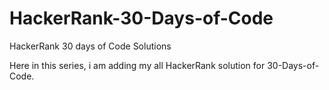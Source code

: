 # HackerRank-30-Days-of-Code
HackerRank 30 days of Code Solutions

Here in this series, i am adding my all HackerRank solution for 30-Days-of-Code.

